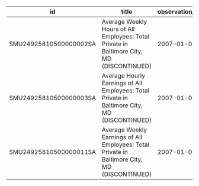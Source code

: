 | id                     | title                                                                                        | observation_start   | observation_end   |
|------------------------|----------------------------------------------------------------------------------------------|---------------------|-------------------|
| SMU24925810500000002SA | Average Weekly Hours of All Employees: Total Private in Baltimore City, MD (DISCONTINUED)    | 2007-01-01          | 2022-03-01        |
| SMU24925810500000003SA | Average Hourly Earnings of All Employees: Total Private in Baltimore City, MD (DISCONTINUED) | 2007-01-01          | 2022-03-01        |
| SMU24925810500000011SA | Average Weekly Earnings of All Employees: Total Private in Baltimore City, MD (DISCONTINUED) | 2007-01-01          | 2022-03-01        |